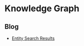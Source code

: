 # Knowledge Graph

## Blog

- [Entity Search Results](https://www.briggsby.com/entity-search-results-the-on-going-evolution-of-search)
